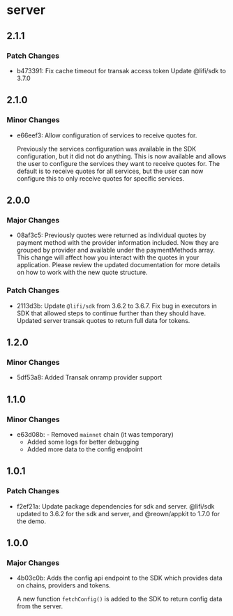 # server

## 2.1.1

### Patch Changes

- b473391: Fix cache timeout for transak access token
  Update @lifi/sdk to 3.7.0

## 2.1.0

### Minor Changes

- e66eef3: Allow configuration of services to receive quotes for.

  Previously the services configuration was available in the SDK configuration,
  but it did not do anything. This is now available and allows the user to
  configure the services they want to receive quotes for. The default is
  to receive quotes for all services, but the user can now configure this
  to only receive quotes for specific services.

## 2.0.0

### Major Changes

- 08af3c5: Previously quotes were returned as individual quotes
  by payment method with the provider information included.
  Now they are grouped by provider and available
  under the paymentMethods array.
  This change will affect how you interact
  with the quotes in your application.
  Please review the updated documentation for more details
  on how to work with the new quote structure.

### Patch Changes

- 2113d3b: Update `@lifi/sdk` from 3.6.2 to 3.6.7.
  Fix bug in executors in SDK that allowed steps to continue further than they should have.
  Updated server transak quotes to return full data for tokens.

## 1.2.0

### Minor Changes

- 5df53a8: Added Transak onramp provider support

## 1.1.0

### Minor Changes

- e63d08b: - Removed `mainnet` chain (it was temporary)
  - Added some logs for better debugging
  - Added more data to the config endpoint

## 1.0.1

### Patch Changes

- f2ef21a: Update package dependencies for sdk and server.
  @lifi/sdk updated to 3.6.2 for the sdk and server, and @reown/appkit to 1.7.0 for the demo.

## 1.0.0

### Major Changes

- 4b03c0b: Adds the config api endpoint to the SDK which provides data on chains, providers and tokens.

  A new function `fetchConfig()` is added to the SDK to return config data from the server.
